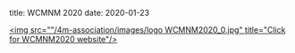 title: WCMNM 2020
date: 2020-01-23 

<a href="https://www.me.iitb.ac.in/~wcmnm/" title="WCMNM2020"><img src=""/4m-association/images/logo WCMNM2020_0.jpg" title="Click for WCMNM2020 website"/></a>